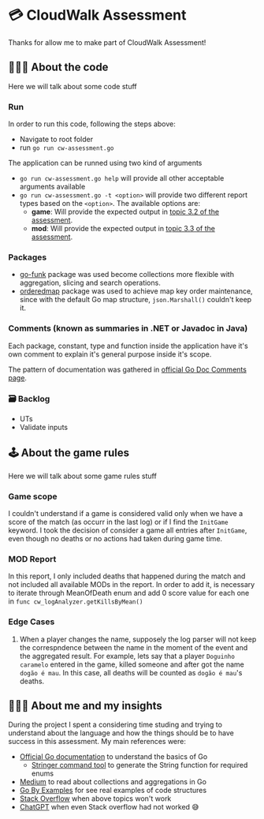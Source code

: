 # 💳 CloudWalk Assessment
Thanks for allow me to make part of CloudWalk Assessment!

## 👨🏼‍💻 About the code
Here we will talk about some code stuff

### Run
In order to run this code, following the steps above: 
- Navigate to root folder
- run `go run cw-assessment.go`

The application can be runned using two kind of arguments
- `go run cw-assessment.go help` will provide all other acceptable arguments available
- `go run cw-assessment.go -t <option>` will provide two different report types based on the `<option>`. The available options are: 
   - **game**: Will provide the expected output in [topic 3.2 of the assessment](https://gist.github.com/cloudwalk-tests/704a555a0fe475ae0284ad9088e203f1#32-report).
   - **mod**: Will provide the expected output in [topic 3.3 of the assessment](https://gist.github.com/cloudwalk-tests/704a555a0fe475ae0284ad9088e203f1#32-report).

### Packages
- [go-funk](https://github.com/thoas/go-funk) package was used become collections more flexible with aggregation, slicing and search operations.
- [orderedmap](https://github.com/iancoleman/orderedmap) package was used to achieve map key order maintenance, since with the default Go map structure, `json.Marshall()` couldn't keep it.

### Comments (known as summaries in .NET or Javadoc in Java)
Each package, constant, type and function inside the application have it's own comment to explain it's general purpose inside it's scope.

The pattern of documentation was gathered in [official Go Doc Comments page](https://tip.golang.org/doc/comment).

### 🗃️ Backlog
- UTs
- Validate inputs

## 🕹️ About the game rules
Here we will talk about some game rules stuff

### Game scope
I couldn't understand if a game is considered valid only when we have a score of the match (as occurr in the last log) or if I find the `InitGame` keyword. I took the decision of consider a game all entries after `InitGame`, even though no deaths or no actions had taken during game time.

### MOD Report
In this report, I only included deaths that happened during the match and not included all available MODs in the report.
In order to add it, is necessary to iterate through MeanOfDeath enum and add 0 score value for each one in `func cw_logAnalyzer.getKillsByMean()` 

### Edge Cases
1) When a player changes the name, supposely the log parser will not keep the correspndence between the name in the moment of the event and the aggregated result.
For example, lets say that a player `Doguinho caramelo` entered in the game, killed someone and after got the name `dogão é mau`. In this case, all deaths will be counted as `dogão é mau`'s deaths.

## 🧔🏽‍♂️ About me and my insights
During the project I spent a considering time studing and trying to understand about the language and how the things should be to have success in this assessment. My main references were: 

-  [Official Go documentation](https://tip.golang.org/doc/) to understand the basics of Go
    - [Stringer command tool](https://pkg.go.dev/golang.org/x/tools/cmd/stringer) to generate the String function for required enums
- [Medium](https://medium.com) to read about collections and aggregations in Go
- [Go By Examples](https://gobyexample.com/) for see real examples of code structures
- [Stack Overflow](https://stackoverflow.com/) when above topics won't work
- [ChatGPT](https://chatgpt.com/) when even Stack overflow had not worked 😅